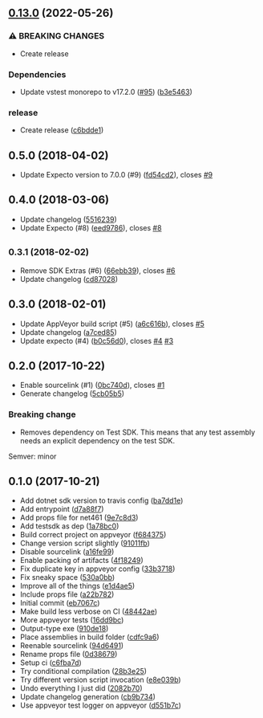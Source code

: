 <a name="0.5.0"></a>
## [0.13.0](https://github.com/YoloDev/YoloDev.Expecto.TestSdk/compare/YoloDev.Expecto.Sdk-v0.12.20...YoloDev.Expecto.Sdk-v0.13.0) (2022-05-26)


### ⚠ BREAKING CHANGES

* Create release

### Dependencies

* Update vstest monorepo to v17.2.0 ([#95](https://github.com/YoloDev/YoloDev.Expecto.TestSdk/issues/95)) ([b3e5463](https://github.com/YoloDev/YoloDev.Expecto.TestSdk/commit/b3e54639f16f3e2c49fe96381940ab295e1baa21))


### release

* Create release ([c6bdde1](https://github.com/YoloDev/YoloDev.Expecto.TestSdk/commit/c6bdde15404d0380d5374c608260096fe03da4d8))

## 0.5.0 (2018-04-02)

* Update Expecto version to 7.0.0 (#9) ([fd54cd2](https://github.com/YoloDev/YoloDev.Expecto.TestSdk/commit/fd54cd2)), closes [#9](https://github.com/YoloDev/YoloDev.Expecto.TestSdk/issues/9)



<a name="0.4.0"></a>
## 0.4.0 (2018-03-06)

* Update changelog ([5516239](https://github.com/YoloDev/YoloDev.Expecto.TestSdk/commit/5516239))
* Update Expecto (#8) ([eed9786](https://github.com/YoloDev/YoloDev.Expecto.TestSdk/commit/eed9786)), closes [#8](https://github.com/YoloDev/YoloDev.Expecto.TestSdk/issues/8)



<a name="0.3.1"></a>
## <small>0.3.1 (2018-02-02)</small>

* Remove SDK Extras (#6) ([66ebb39](https://github.com/YoloDev/YoloDev.Expecto.TestSdk/commit/66ebb39)), closes [#6](https://github.com/YoloDev/YoloDev.Expecto.TestSdk/issues/6)
* Update changelog ([cd87028](https://github.com/YoloDev/YoloDev.Expecto.TestSdk/commit/cd87028))



<a name="0.3.0"></a>
## 0.3.0 (2018-02-01)

* Update AppVeyor build script (#5) ([a6c616b](https://github.com/YoloDev/YoloDev.Expecto.TestSdk/commit/a6c616b)), closes [#5](https://github.com/YoloDev/YoloDev.Expecto.TestSdk/issues/5)
* Update changelog ([a7ced85](https://github.com/YoloDev/YoloDev.Expecto.TestSdk/commit/a7ced85))
* Update expecto (#4) ([b0c56d0](https://github.com/YoloDev/YoloDev.Expecto.TestSdk/commit/b0c56d0)), closes [#4](https://github.com/YoloDev/YoloDev.Expecto.TestSdk/issues/4) [#3](https://github.com/YoloDev/YoloDev.Expecto.TestSdk/issues/3)



<a name="0.2.0"></a>
## 0.2.0 (2017-10-22)

* Enable sourcelink (#1) ([0bc740d](https://github.com/YoloDev/YoloDev.Expecto.TestSdk/commit/0bc740d)), closes [#1](https://github.com/YoloDev/YoloDev.Expecto.TestSdk/issues/1)
* Generate changelog ([5cb05b5](https://github.com/YoloDev/YoloDev.Expecto.TestSdk/commit/5cb05b5))


### Breaking change

* Removes dependency on Test SDK. This means that any
test assembly needs an explicit dependency on the test SDK.

Semver: minor


<a name="0.1.0"></a>
## 0.1.0 (2017-10-21)

* Add dotnet sdk version to travis config ([ba7dd1e](https://github.com/YoloDev/YoloDev.Expecto.TestSdk/commit/ba7dd1e))
* Add entrypoint ([d7a88f7](https://github.com/YoloDev/YoloDev.Expecto.TestSdk/commit/d7a88f7))
* Add props file for net461 ([9e7c8d3](https://github.com/YoloDev/YoloDev.Expecto.TestSdk/commit/9e7c8d3))
* Add testsdk as dep ([1a78bc0](https://github.com/YoloDev/YoloDev.Expecto.TestSdk/commit/1a78bc0))
* Build correct project on appveyor ([f684375](https://github.com/YoloDev/YoloDev.Expecto.TestSdk/commit/f684375))
* Change version script slightly ([91011fb](https://github.com/YoloDev/YoloDev.Expecto.TestSdk/commit/91011fb))
* Disable sourcelink ([a16fe99](https://github.com/YoloDev/YoloDev.Expecto.TestSdk/commit/a16fe99))
* Enable packing of artifacts ([4f18249](https://github.com/YoloDev/YoloDev.Expecto.TestSdk/commit/4f18249))
* Fix duplicate key in appveyor config ([33b3718](https://github.com/YoloDev/YoloDev.Expecto.TestSdk/commit/33b3718))
* Fix sneaky space ([530a0bb](https://github.com/YoloDev/YoloDev.Expecto.TestSdk/commit/530a0bb))
* Improve all of the things ([e1d4ae5](https://github.com/YoloDev/YoloDev.Expecto.TestSdk/commit/e1d4ae5))
* Include props file ([a22b782](https://github.com/YoloDev/YoloDev.Expecto.TestSdk/commit/a22b782))
* Initial commit ([eb7067c](https://github.com/YoloDev/YoloDev.Expecto.TestSdk/commit/eb7067c))
* Make build less verbose on CI ([48442ae](https://github.com/YoloDev/YoloDev.Expecto.TestSdk/commit/48442ae))
* More appveyor tests ([16dd9bc](https://github.com/YoloDev/YoloDev.Expecto.TestSdk/commit/16dd9bc))
* Output-type exe ([910de18](https://github.com/YoloDev/YoloDev.Expecto.TestSdk/commit/910de18))
* Place assemblies in build folder ([cdfc9a6](https://github.com/YoloDev/YoloDev.Expecto.TestSdk/commit/cdfc9a6))
* Reenable sourcelink ([94d6491](https://github.com/YoloDev/YoloDev.Expecto.TestSdk/commit/94d6491))
* Rename props file ([0d38679](https://github.com/YoloDev/YoloDev.Expecto.TestSdk/commit/0d38679))
* Setup ci ([c6fba7d](https://github.com/YoloDev/YoloDev.Expecto.TestSdk/commit/c6fba7d))
* Try conditional compilation ([28b3e25](https://github.com/YoloDev/YoloDev.Expecto.TestSdk/commit/28b3e25))
* Try different version script invocation ([e8e039b](https://github.com/YoloDev/YoloDev.Expecto.TestSdk/commit/e8e039b))
* Undo everything I just did ([2082b70](https://github.com/YoloDev/YoloDev.Expecto.TestSdk/commit/2082b70))
* Update changelog generation ([cb9b734](https://github.com/YoloDev/YoloDev.Expecto.TestSdk/commit/cb9b734))
* Use appveyor test logger on appveyor ([d551b7c](https://github.com/YoloDev/YoloDev.Expecto.TestSdk/commit/d551b7c))

